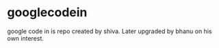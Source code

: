 # googlecodein
google code in is repo created by shiva.
Later upgraded by bhanu on his own interest.
